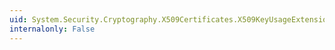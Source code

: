 ```yaml
---
uid: System.Security.Cryptography.X509Certificates.X509KeyUsageExtension.KeyUsages
internalonly: False
---
```

